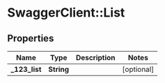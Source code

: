 # SwaggerClient::List

## Properties
Name | Type | Description | Notes
------------ | ------------- | ------------- | -------------
**_123_list** | **String** |  | [optional] 

